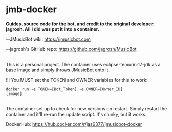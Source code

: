 # jmb-docker
<b>Guides, source code for the bot, and credit to the original developer: jagrosh. All I did was put it into a container.</b>

--JMusicBot wiki: https://jmusicbot.com

--jagrosh's GitHub repo: https://github.com/jagrosh/MusicBot
<br></br>

This is a personal project. The container uses eclipse-temurin:17-jdk as a base image and simply throws JMusicBot onto it.

!!! You MUST set the TOKEN and OWNER variables for this to work:

<code>docker run -e TOKEN=[Bot_Token] -e OWNER=[Owner_ID] [image]</code><br></br>

The container set up to check for new versions on restart. Simply restart the container and it'll re-run the update script. It's clunky, but it works.

DockerHub: https://hub.docker.com/r/jas6377/jmusicbot-docker
